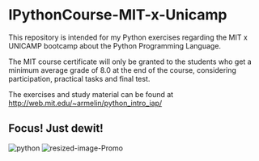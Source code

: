 # IPythonCourse-MIT-x-Unicamp

This repository is intended for my Python exercises regarding the MIT x UNICAMP bootcamp about the Python Programming Language. 

The MIT course certificate will only be granted to the students who get a minimum average grade of 8.0 at the end of the course, considering participation, practical tasks and final test.

The exercises and study material can be found at http://web.mit.edu/~armelin/python_intro_iap/ 
## Focus! Just dewit!


![python](https://user-images.githubusercontent.com/26651389/106839477-0ffb3a80-667d-11eb-994b-1f90a8dd2caf.jpg)
![resized-image-Promo](https://user-images.githubusercontent.com/26651389/108149504-c285c100-70b1-11eb-8387-f604a8b27d46.jpeg)
